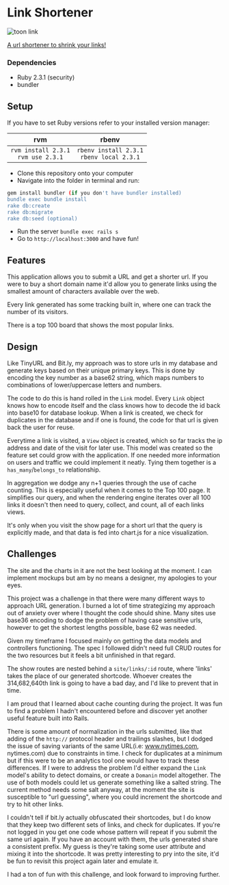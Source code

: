 # Link Shortener

![toon link](https://media.giphy.com/media/10tXRzZ3yObQ1G/giphy.gif)

[A url shortener to shrink your links!](https://toonlinks.herokuapp.com/)

### Dependencies

- Ruby 2.3.1 (security)
- bundler

## Setup

If you have to set Ruby versions refer to your installed version manager:

|rvm|rbenv|
|:---:|:---:|
|`rvm install 2.3.1`<br>`rvm use 2.3.1` |`rbenv install 2.3.1`<br>`rbenv local 2.3.1`|


- Clone this repository onto your computer
- Navigate into the folder in terminal and run:

```bash
gem install bundler (if you don't have bundler installed)
bundle exec bundle install
rake db:create
rake db:migrate
rake db:seed (optional)
```
- Run the server `bundle exec rails s`
- Go to `http://localhost:3000` and have fun!

## Features

This application allows you to submit a URL and get a shorter url. If you were to buy a short domain name it'd allow you to generate links using the smallest amount of characters available over the web.

Every link generated has some tracking built in, where one can track the number of its visitors.

There is a top 100 board that shows the most popular links.

## Design

Like TinyURL and Bit.ly, my approach was to store urls in my database and generate keys based on their unique primary keys. This is done by encoding the key number as a base62 string, which maps numbers to combinations of lower/uppercase letters and numbers.

The code to do this is hand rolled in the `Link` model. Every `Link` object knows how to encode itself and the class knows how to decode the id back into base10 for database lookup. When a link is created, we check for duplicates in the database and if one is found, the code for that url is given back the user for reuse.

Everytime a link is visited, a `View` object is created, which so far tracks the ip address and date of the visit for later use. This model was created so the feature set could grow with the application. If one needed more information on users and traffic we could implement it neatly. Tying them together is a `has_many`/`belongs_to` relationship.

In aggregation we dodge any n+1 queries through the use of cache counting. This is especially useful when it comes to the Top 100 page. It simplifies our query, and when the rendering engine iterates over all 100 links it doesn't then need to query, collect, and count, all of each links views.

It's only when you visit the show page for a short url that the query is explicitly made, and that data is fed into chart.js for a nice visualization.

## Challenges

The site and the charts in it are not the best looking at the moment. I can implement mockups but am by no means a designer, my apologies to your eyes.

This project was a challenge in that there were many different ways to approach URL generation. I burned a lot of time strategizing my approach out of anxiety over where I thought the code should shine. Many sites use base36 encoding to dodge the problem of having case sensitive urls, however to get the shortest lengths possible, base 62 was needed.

Given my timeframe I focused mainly on getting the data models and controllers functioning. The spec I followed didn't need full CRUD routes for the two resources but it feels a bit unfinished in that regard.

The show routes are nested behind a `site/links/:id` route, where 'links' takes the place of our generated shortcode. Whoever creates the 314,682,640th link is going to have a bad day, and I'd like to prevent that in time.

I am proud that I learned about cache counting during the project. It was fun to find a problem I hadn't encountered before and discover yet another useful feature built into Rails.

There is some amount of normalization in the urls submitted, like that adding of the `http://` protocol header and trailings slashes, but I dodged the issue of saving variants of the same URL(i.e: www.nytimes.com, nytimes.com) due to constraints in time. I check for duplicates at a minimum but if this were to be an analytics tool one would have to track these differences. If I were to address the problem I'd either expand the `Link` model's ability to detect domains, or create a `Domanin` model altogether. The use of both models could let us generate something like a salted string. The current method needs some salt anyway, at the moment the site is susceptible to "url guessing", where you could increment the shortcode and try to hit other links.

I couldn't tell if bit.ly actually obfuscated their shortcodes, but I do know that they keep two different sets of links, and check for duplicates. If you're not logged in you get one code whose pattern will repeat if you submit the same url again. If you have an account with them, the urls generated share a consistent prefix. My guess is they're taking some user attribute and mixing it into the shortcode. It was pretty interesting to pry into the site, it'd be fun to revisit this project again later and emulate it.

I had a ton of fun with this challenge, and look forward to improving further.







